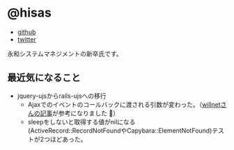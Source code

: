 # @hisas

* [github](https://github.com/hisas)
* [twitter](https://twitter.com/hisas_jp)

永和システムマネジメントの新卒氏です。

## 最近気になること

* jquery-ujsからrails-ujsへの移行
  * Ajaxでのイベントのコールバックに渡される引数が変わった。（[willnetさんの記事](http://memo.willnet.in/entry/2017/07/16/130854)が参考になりました :pray:）
  * sleepをしないと取得する値がnilになる(ActiveRecord::RecordNotFoundやCapybara::ElementNotFound)テストが2つほどあった。
